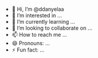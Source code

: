 - 👋 Hi, I’m @ddanyelaa
- 👀 I’m interested in ...
- 🌱 I’m currently learning ...
- 💞️ I’m looking to collaborate on ...
- 📫 How to reach me ...
- 😄 Pronouns: ...
- ⚡ Fun fact: ...

<!---
ddanyelaa/ddanyelaa is a ✨ special ✨ repository because its `README.md` (this file) appears on your GitHub profile.
You can click the Preview link to take a look at your changes.
--->
